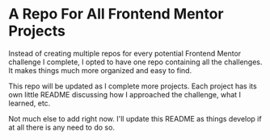 # A Repo For All Frontend Mentor Projects

Instead of creating multiple repos for every potential Frontend Mentor challenge I complete, I opted to have one repo
containing all the challenges. It makes things much more organized and easy to find. 

This repo will be updated as I complete more projects. Each project has its own little README discussing how
I approached the challenge, what I learned, etc. 

Not much else to add right now. I'll update this README as things develop if at all there is any need to do so. 